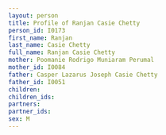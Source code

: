 ```yaml
---
layout: person
title: Profile of Ranjan Casie Chetty
person_id: I0173
first_name: Ranjan
last_name: Casie Chetty
full_name: Ranjan Casie Chetty
mother: Poomanie Rodrigo Muniaram Perumal
mother_id: I0084
father: Casper Lazarus Joseph Casie Chetty
father_id: I0051
children:
children_ids:
partners:
partner_ids:
sex: M
---
```


